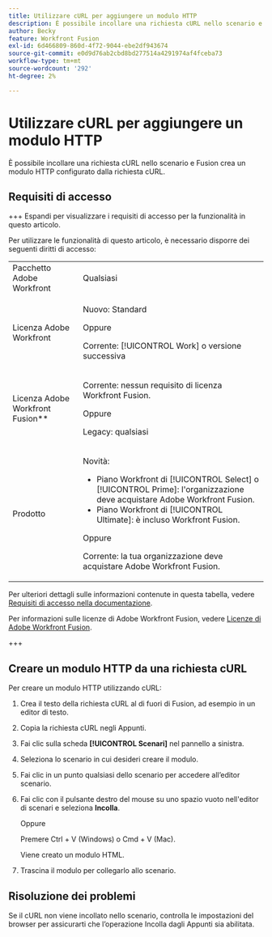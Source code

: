 ```yaml
---
title: Utilizzare cURL per aggiungere un modulo HTTP
description: È possibile incollare una richiesta cURL nello scenario e Fusion crea un modulo HTTP configurato dalla richiesta cURL.
author: Becky
feature: Workfront Fusion
exl-id: 6d466809-860d-4f72-9044-ebe2df943674
source-git-commit: e0d9d76ab2cbd8bd277514a4291974af4fceba73
workflow-type: tm+mt
source-wordcount: '292'
ht-degree: 2%

---
```


# Utilizzare cURL per aggiungere un modulo HTTP

È possibile incollare una richiesta cURL nello scenario e Fusion crea un modulo HTTP configurato dalla richiesta cURL.

## Requisiti di accesso

+++ Espandi per visualizzare i requisiti di accesso per la funzionalità in questo articolo.

Per utilizzare le funzionalità di questo articolo, è necessario disporre dei seguenti diritti di accesso:

<table style="table-layout:auto">
 <col> 
 <col> 
 <tbody> 
  <tr> 
   <td role="rowheader">Pacchetto Adobe Workfront</td> 
   <td> <p>Qualsiasi</p> </td> 
  </tr> 
  <tr data-mc-conditions=""> 
   <td role="rowheader">Licenza Adobe Workfront</td> 
   <td> <p>Nuovo: Standard</p><p>Oppure</p><p>Corrente: [!UICONTROL Work] o versione successiva</p> </td> 
  </tr> 
  <tr> 
   <td role="rowheader">Licenza Adobe Workfront Fusion**</td> 
   <td>
   <p>Corrente: nessun requisito di licenza Workfront Fusion.</p>
   <p>Oppure</p>
   <p>Legacy: qualsiasi </p>
   </td> 
  </tr> 
  <tr> 
   <td role="rowheader">Prodotto</td> 
   <td>
   <p>Novità:</p> <ul><li>Piano Workfront di [!UICONTROL Select] o [!UICONTROL Prime]: l'organizzazione deve acquistare Adobe Workfront Fusion.</li><li>Piano Workfront di [!UICONTROL Ultimate]: è incluso Workfront Fusion.</li></ul>
   <p>Oppure</p>
   <p>Corrente: la tua organizzazione deve acquistare Adobe Workfront Fusion.</p>
   </td> 
  </tr>
 </tbody> 
</table>

Per ulteriori dettagli sulle informazioni contenute in questa tabella, vedere [Requisiti di accesso nella documentazione](/help/workfront-fusion/references/licenses-and-roles/access-level-requirements-in-documentation.md).

Per informazioni sulle licenze di Adobe Workfront Fusion, vedere [Licenze di Adobe Workfront Fusion](/help/workfront-fusion/set-up-and-manage-workfront-fusion/licensing-operations-overview/license-automation-vs-integration.md).

+++

## Creare un modulo HTTP da una richiesta cURL


Per creare un modulo HTTP utilizzando cURL:

1. Crea il testo della richiesta cURL al di fuori di Fusion, ad esempio in un editor di testo.
1. Copia la richiesta cURL negli Appunti.
1. Fai clic sulla scheda **[!UICONTROL Scenari]** nel pannello a sinistra.
1. Seleziona lo scenario in cui desideri creare il modulo.
1. Fai clic in un punto qualsiasi dello scenario per accedere all’editor scenario.
1. Fai clic con il pulsante destro del mouse su uno spazio vuoto nell&#39;editor di scenari e seleziona **Incolla**.

   Oppure

   Premere Ctrl + V (Windows) o Cmd + V (Mac).


   Viene creato un modulo HTML.
1. Trascina il modulo per collegarlo allo scenario.

## Risoluzione dei problemi

Se il cURL non viene incollato nello scenario, controlla le impostazioni del browser per assicurarti che l’operazione Incolla dagli Appunti sia abilitata.
